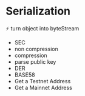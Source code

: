 # Serialization
⚡️ turn object into byteStream

* SEC
* non compression
* compression
* parse public key
* DER
* BASE58
* Get a Testnet Address
* Get a Mainnet Address



